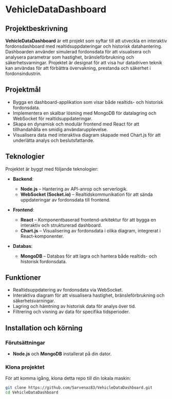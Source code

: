 # VehicleDataDashboard

## Projektbeskrivning
**VehicleDataDashboard** är ett projekt som syftar till att utveckla en interaktiv fordonsdashboard med realtidsuppdateringar och historisk datahantering. Dashboarden använder simulerad fordonsdata för att visualisera och analysera parametrar som hastighet, bränsleförbrukning och säkerhetsvarningar. Projektet är designat för att visa hur datadriven teknik kan användas för att förbättra övervakning, prestanda och säkerhet i fordonsindustrin.

## Projektmål
- Bygga en dashboard-applikation som visar både realtids- och historisk fordonsdata.
- Implementera en skalbar lösning med MongoDB för datalagring och WebSocket för realtidsuppdateringar.
- Skapa en dynamisk och modulär frontend med React för att tillhandahålla en smidig användarupplevelse.
- Visualisera data med interaktiva diagram skapade med Chart.js för att underlätta analys och beslutsfattande.

## Teknologier
Projektet är byggt med följande teknologier:

- **Backend**: 
  - **Node.js** – Hantering av API-anrop och serverlogik.
  - **WebSocket (Socket.io)** – Realtidskommunikation för att sända uppdateringar av fordonsdata till frontend.

- **Frontend**:
  - **React** – Komponentbaserad frontend-arkitektur för att bygga en interaktiv och strukturerad dashboard.
  - **Chart.js** – Visualisering av fordonsdata i olika diagram, integrerat i React-komponenter.

- **Databas**:
  - **MongoDB** – Databas för att lagra och hantera både realtids- och historisk fordonsdata.

## Funktioner
- Realtidsuppdatering av fordonsdata via WebSocket.
- Interaktiva diagram för att visualisera hastighet, bränsleförbrukning och säkerhetsvarningar.
- Lagring och hämtning av historisk data för analys över tid.
- Filtrering och visning av data för specifika tidsperioder.

## Installation och körning

### Förutsättningar
- **Node.js** och **MongoDB** installerat på din dator.

### Klona projektet
För att komma igång, klona detta repo till din lokala maskin:
```bash
git clone https://github.com/Sarvenaz83/VehicleDataDashboard.git
cd VehicleDataDashboard
